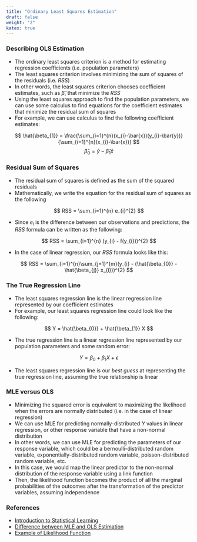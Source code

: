 ```yaml
---
title: "Ordinary Least Squares Estimation"
draft: false
weight: "2"
katex: true
---
```


### Describing OLS Estimation
- The ordinary least squares criterion is a method for estimating regression coefficients (i.e. population parameters)
- The least squares criterion involves minimizing the sum of squares of the residuals (i.e. $RSS$)
- In other words, the least squares criterion chooses coefficient estimates, such as $\hat{\beta}$, that minimize the $RSS$
- Using the least squares approach to find the population parameters, we can use some calculus to find equations for the coefficient estimates that minimize the residual sum of squares
- For example, we can use calculus to find the following coefficient estimates:

$$ \hat{\beta_{1}} = \frac{\sum_{i=1}^{n}(x_{i}-\bar{x})(y_{i}-\bar{y})}{\sum_{i=1}^{n}(x_{i}-\bar{x})} $$
$$ \hat{\beta}_{0} = \bar{y} - \hat{β}_{1}\bar{x} $$

### Residual Sum of Squares
- The residual sum of squares is defined as the sum of the squared residuals
- Mathematically, we write the equation for the residual sum of squares as the following

$$ RSS = \sum_{i=1}^{n} e_{i}^{2} $$

- Since $e_{i}$ is the difference between our observations and predictions, the $RSS$ formula can be written as the following:

$$ RSS = \sum_{i=1}^{n} (y_{i} - f(y_{i}))^{2} $$

- In the case of linear regression, our $RSS$ formula looks like this:

$$ RSS = \sum_{i=1}^{n}\sum_{j=1}^{m}(y_{i} - (\hat{\beta_{0}} - \hat{\beta_{j}} x_{i}))^{2} $$

### The True Regression Line
- The least squares regression line is the linear regression line represented by our coefficient estimates
- For example, our least squares regression line could look like the following:

$$ Y = \hat{\beta_{0}} + \hat{\beta_{1}} X $$

- The true regression line is a linear regression line represented by our population parameters and some random error:

$$ Y = \beta_{0} + \beta_{1} X + \epsilon $$

- The least squares regression line is our *best guess* at representing the true regression line, assuming the true relationship is linear

### MLE versus OLS
- Minimizing the squared error is equivalent to maximizing the likelihood when the errors are normally distributed (i.e. in the case of linear regression)
- We can use MLE for predicting normally-distributed $Y$ values in linear regression, or other response variable that have a non-normal distribution
- In other words, we can use MLE for predicting the parameters of our response variable, which could be a bernoulli-distributed random variable, exponentially-distributed random variable, poisson-distributed random variable, etc.
- In this case, we would map the linear predictor to the non-normal distribution of the response variable using a link function
- Then, the likelihood function becomes the product of all the marginal probabilities of the outcomes after the transformation of the predictor variables, assuming independence

### References
- [Introduction to Statistical Learning](http://faculty.marshall.usc.edu/gareth-james/ISL/ISLR%20Seventh%20Printing.pdf)
- [Difference between MLE and OLS Estimation](https://stats.stackexchange.com/questions/143705/maximum-likelihood-method-vs-least-squares-method)
- [Example of Likelihood Function](https://stats.stackexchange.com/questions/211848/likelihood-why-multiply)
